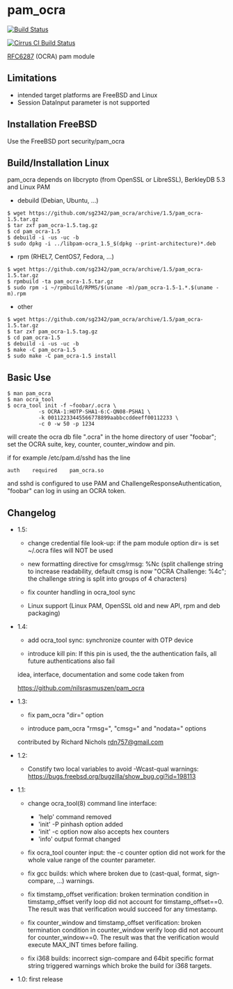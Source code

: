 pam_ocra
=======
[![Build Status](https://travis-ci.org/sg2342/pam_ocra.svg?branch=master)](https://travis-ci.org/sg2342/pam_ocra)

[![Cirrus CI Build Status](https://api.cirrus-ci.com/github/sg2342/pam_ocra.svg)](https://cirrus-ci.com/github/sg2342/pam_ocra)

[RFC6287](http://tools.ietf.org/html/rfc6287) (OCRA) pam module

Limitations
-----------

  - intended target platforms are FreeBSD and Linux
  - Session DataInput parameter is not supported

Installation FreeBSD
----------------

Use the FreeBSD port security/pam_ocra

Build/Installation Linux
----------------

pam_ocra depends on libcrypto (from OpenSSL or LibreSSL), BerkleyDB 5.3
and Linux PAM


- debuild (Debian, Ubuntu, ...)

```
$ wget https://github.com/sg2342/pam_ocra/archive/1.5/pam_ocra-1.5.tar.gz
$ tar zxf pam_ocra-1.5.tag.gz
$ cd pam_ocra-1.5
$ debuild -i -us -uc -b
$ sudo dpkg -i ../libpam-ocra_1.5_$(dpkg --print-architecture)*.deb
```

- rpm (RHEL7, CentOS7, Fedora, ...)

```
$ wget https://github.com/sg2342/pam_ocra/archive/1.5/pam_ocra-1.5.tar.gz
$ rpmbuild -ta pam_ocra-1.5.tar.gz
$ sudo rpm -i ~/rpmbuild/RPMS/$(uname -m)/pam_ocra-1.5-1.*.$(uname -m).rpm
```

- other

```
$ wget https://github.com/sg2342/pam_ocra/archive/1.5/pam_ocra-1.5.tar.gz
$ tar zxf pam_ocra-1.5.tag.gz
$ cd pam_ocra-1.5
$ debuild -i -us -uc -b
$ make -C pam_ocra-1.5
$ sudo make -C pam_ocra-1.5 install
```

Basic Use
--------------

    $ man pam_ocra
    $ man ocra_tool
    $ ocra_tool init -f ~foobar/.ocra \
              -s OCRA-1:HOTP-SHA1-6:C-QN08-PSHA1 \
              -k 00112233445566778899aabbccddeeff00112233 \
              -c 0 -w 50 -p 1234

will create the ocra db file ".ocra" in the home directory of user "foobar";
set the OCRA suite, key, counter, counter_window and pin.

if for example /etc/pam.d/sshd has the line

    auth    required    pam_ocra.so

and sshd is configured to use PAM and ChallengeResponseAuthentication, "foobar"
can log in using an OCRA token.

Changelog
---------
- 1.5:

  * change credential file look-up:
    if the pam module option dir= is set ~/.ocra files will NOT be used

  * new formatting directive for cmsg/rmsg: %Nc (split challenge string
    to increase readability, default cmsg is now "OCRA Challenge: %4c";
    the challenge string is split into groups of 4 characters)

  * fix counter handling in ocra_tool sync

  * Linux support (Linux PAM, OpenSSL old and new API, rpm and deb packaging)

- 1.4:

  * add ocra_tool sync: synchronize counter with OTP device

  * introduce kill pin: If this pin is used, the the authentication fails, all
    future authentications also fail

  idea, interface, documentation and some code taken from

  https://github.com/nilsrasmuszen/pam_ocra

- 1.3:

  * fix pam_ocra "dir=" option

  * introduce pam_ocra "rmsg=", "cmsg=" and "nodata=" options

  contributed by Richard Nichols <rdn757@gmail.com>

- 1.2:

  * Constify two local variables to avoid -Wcast-qual warnings:
    https://bugs.freebsd.org/bugzilla/show_bug.cgi?id=198113

- 1.1:

  * change ocra_tool(8) command line interface:
    - 'help' command removed
    - 'init' -P pinhash option added
    - 'init' -c option now also accepts hex counters
    - 'info' output format changed

  * fix ocra_tool counter input:
    the -c counter option did not work for the whole value range of the counter
    parameter.

  * fix gcc builds:
    which where broken due to (cast-qual, format, sign-compare, ...) warnings.

  * fix timstamp_offset verification:
    broken termination condition in timstamp_offset verify loop did not
    account for timstamp_offset==0. The result was that verification would
    succeed for any timestamp.

  * fix counter_window and timstamp_offset verification:
    broken termination condition in counter_window verify loop did not
    account for counter_window==0. The result was that the verification
    would execute MAX_INT times before failing.

  * fix i368 builds:
    incorrect sign-compare and 64bit specific format string triggered warnings
    which broke the build for i368 targets.

- 1.0: first release
